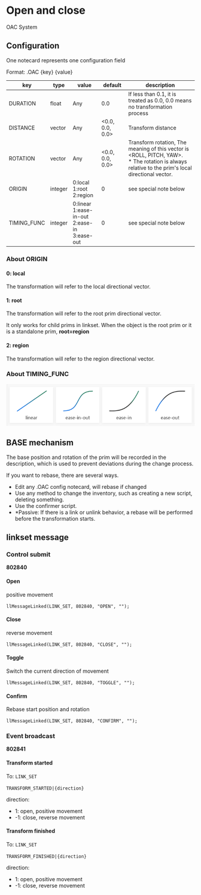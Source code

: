 # Open and close

OAC System

## Configuration

One notecard represents one configuration field

Format: .OAC {key} {value}

| key | type | value | default | description |
|---|---|---|---|---|
| DURATION | float | Any | 0.0 | If less than 0.1, it is treated as 0.0, 0.0 means no transformation process |
| DISTANCE | vector | Any | <0.0, 0.0, 0.0> | Transform distance |
| ROTATION | vector | Any | <0.0, 0.0, 0.0> | Transform rotation, The meaning of this vector is <ROLL, PITCH, YAW>. <br>* The rotation is always relative to the prim's local directional vector. |
| ORIGIN | integer | 0:local<br>1:root<br>2:region | 0 | see special note below |
| TIMING_FUNC | integer | 0:linear<br>1:ease-in-out<br>2:ease-in<br>3:ease-out | 0 | see special note below |

### About ORIGIN

#### 0: local

The transformation will refer to the local directional vector.

#### 1: root

The transformation will refer to the root prim directional vector.

It only works for child prims in linkset. When the object is the root prim or it is a standalone prim, **root=region**

#### 2: region

The transformation will refer to the region directional vector.

### About TIMING_FUNC

![img/TIMING_FUNC.png](img/TIMING_FUNC.png)

## BASE mechanism

The base position and rotation of the prim will be recorded in the description, which is used to prevent deviations during the change process.

If you want to rebase, there are several ways.

- Edit any .OAC config notecard, will rebase if changed
- Use any method to change the inventory, such as creating a new script, deleting something.
- Use the confirmer script.
- *Passive: If there is a link or unlink behavior, a rebase will be performed before the transformation starts.

## linkset message

### Control submit

**802840**

#### Open

positive movement

```lsl
llMessageLinked(LINK_SET, 802840, "OPEN", "");
```

#### Close

reverse movement

```lsl
llMessageLinked(LINK_SET, 802840, "CLOSE", "");
```

#### Toggle

Switch the current direction of movement

```lsl
llMessageLinked(LINK_SET, 802840, "TOGGLE", "");
```

#### Confirm

Rebase start position and rotation

```lsl
llMessageLinked(LINK_SET, 802840, "CONFIRM", "");
```

### Event broadcast

**802841**

#### Transform started

To: `LINK_SET`

```TRANSFORM_STARTED|{direction}```

direction:
- 1: open, positive movement
- -1: close, reverse movement

#### Transform finished

To: `LINK_SET`

```TRANSFORM_FINISHED|{direction}```

direction:
- 1: open, positive movement
- -1: close, reverse movement